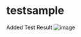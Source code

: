 # testsample
Added Test Result
![image](https://user-images.githubusercontent.com/84612983/211340032-6c614097-99a6-480b-be28-cabdb8d1c90f.png)

